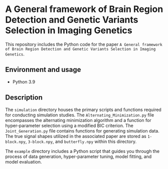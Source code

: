 # A General framework of Brain Region Detection and Genetic Variants Selection in Imaging Genetics
This repository includes the Python code for the paper `A General framework of Brain Region Detection and
Genetic Variants Selection in Imaging Genetics`.

## Environment and usage
- Python 3.9

## Description

The `simulation` directory houses the primary scripts and functions required for conducting simulation studies. The `Alternating_Minimization.py` file encompasses the alternating minimization algorithm and a function for hyper-parameter selection using a modified BIC criterion. The `Joint_Generation.py` file contains functions for generating simulation data. The true signal shapes utilized in the associated paper are stored as `1-block.npy`, `3-block.npy`, and `butterfly.npy` within this directory.

The `example` directory includes a Python script that guides you through the process of data generation, hyper-parameter tuning, model fitting, and model evaluation.




